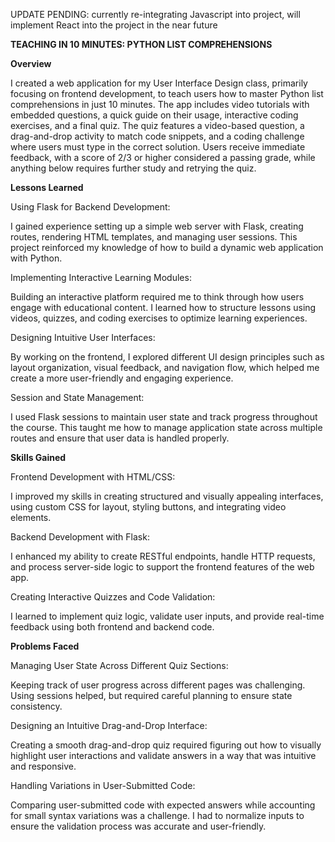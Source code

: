 UPDATE PENDING: currently re-integrating Javascript into project, will implement React into the project in the near future

__TEACHING IN 10 MINUTES: PYTHON LIST COMPREHENSIONS__

**Overview**

I created a web application for my User Interface Design class, primarily focusing on frontend development, to teach users how to master Python list comprehensions in just 10 minutes. The app includes video tutorials with embedded questions, a quick guide on their usage, interactive coding exercises, and a final quiz. The quiz features a video-based question, a drag-and-drop activity to match code snippets, and a coding challenge where users must type in the correct solution. Users receive immediate feedback, with a score of 2/3 or higher considered a passing grade, while anything below requires further study and retrying the quiz.


**Lessons Learned**

Using Flask for Backend Development:

I gained experience setting up a simple web server with Flask, creating routes, rendering HTML templates, and managing user sessions. This project reinforced my knowledge of how to build a dynamic web application with Python.

Implementing Interactive Learning Modules:

Building an interactive platform required me to think through how users engage with educational content. I learned how to structure lessons using videos, quizzes, and coding exercises to optimize learning experiences.

Designing Intuitive User Interfaces:

By working on the frontend, I explored different UI design principles such as layout organization, visual feedback, and navigation flow, which helped me create a more user-friendly and engaging experience.

Session and State Management:

I used Flask sessions to maintain user state and track progress throughout the course. This taught me how to manage application state across multiple routes and ensure that user data is handled properly.


**Skills Gained**

Frontend Development with HTML/CSS:

I improved my skills in creating structured and visually appealing interfaces, using custom CSS for layout, styling buttons, and integrating video elements.

Backend Development with Flask:

I enhanced my ability to create RESTful endpoints, handle HTTP requests, and process server-side logic to support the frontend features of the web app.

Creating Interactive Quizzes and Code Validation:

I learned to implement quiz logic, validate user inputs, and provide real-time feedback using both frontend and backend code.


**Problems Faced**

Managing User State Across Different Quiz Sections:

Keeping track of user progress across different pages was challenging. Using sessions helped, but required careful planning to ensure state consistency.

Designing an Intuitive Drag-and-Drop Interface:

Creating a smooth drag-and-drop quiz required figuring out how to visually highlight user interactions and validate answers in a way that was intuitive and responsive.

Handling Variations in User-Submitted Code:

Comparing user-submitted code with expected answers while accounting for small syntax variations was a challenge. I had to normalize inputs to ensure the validation process was accurate and user-friendly.

